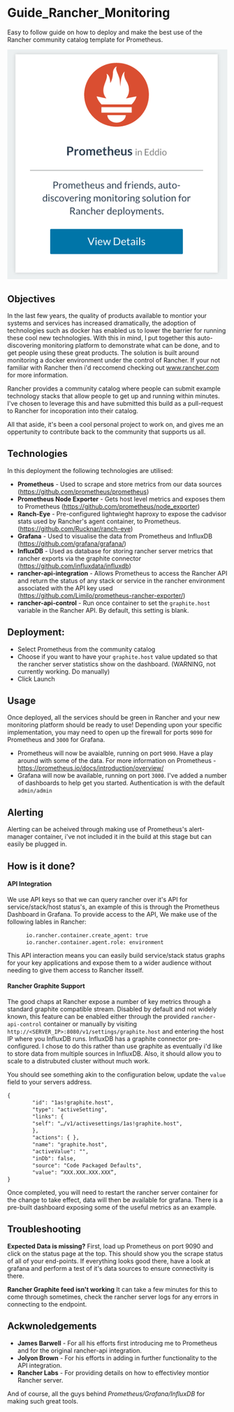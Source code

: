 # Guide_Rancher_Monitoring
Easy to follow guide on how to deploy and make the best use of the Rancher community catalog template for Prometheus.

![Catalog Entry](https://github.com/Rucknar/Guide_Rancher_Monitoring/blob/master/catalog-screen.png "Catalog Entry")

## Objectives

In the last few years, the quality of products available to montior your systems and services has increased dramatically, the adoption of technologies such as docker has enabled us to lower the barrier for running these cool new technologies.
With this in mind, I put together this auto-discovering monitoring platform to demonstrate what can be done, and to get people using these great products.
The solution is built around monitoring a docker environment under the control of Rancher. If your not familiar with Rancher then i'd reccomend checking out www.rancher.com for more information.

Rancher provides a community catalog where people can submit example technology stacks that allow people to get up and running within minutes.
I've chosen to leverage this and have submitted this build as a pull-request to Rancher for incoporation into their catalog.

All that aside, it's been a cool personal project to work on, and gives me an oppertunity to contribute back to the community that supports us all.

## Technologies

In this deployment the following technologies are utilised:

* **Prometheus** - Used to scrape and store metrics from our data sources (https://github.com/prometheus/prometheus)
* **Prometheus Node Exporter** - Gets host level metrics and exposes them to Prometheus (https://github.com/prometheus/node_exporter)
* **Ranch-Eye** - Pre-configured lightwieght haproxy to expose the cadvisor stats used by Rancher's agent container, to Prometheus. (https://github.com/Rucknar/ranch-eye)
* **Grafana** - Used to visualise the data from Prometheus and InfluxDB (https://github.com/grafana/grafana/)
* **InfluxDB** - Used as database for storing rancher server metrics that rancher exports via the graphite connector (https://github.com/influxdata/influxdb)
* **rancher-api-integration** - Allows Prometheus to access the Rancher API and return the status of any stack or service in the rancher environment associated with the API key used (https://github.com/Limilo/prometheus-rancher-exporter/)
* **rancher-api-control** - Run once container to set the `graphite.host` variable in the Rancher API. By default, this setting is blank.

## Deployment:

* Select Prometheus from the community catalog
* Choose if you want to have your `graphite.host` value updated so that the rancher server statistics show on the dashboard. (WARNING, not currently working. Do manually)
* Click Launch

## Usage

Once deployed, all the services should be green in Rancher and your new monitoring platform should be ready to use! Depending upon your specific implementation, you may need to open up the firewall for ports `9090` for Prometheus and `3000` for Grafana.

* Prometheus will now be avaialble, running on port `9090`. Have a play around with some of the data. For more information on Prometheus - https://prometheus.io/docs/introduction/overview/
* Grafana will now be available, running on port `3000`. I've added a number of dashboards to help get you started. Authentication is with the default `admin/admin`

## Alerting

Alerting can be acheived through making use of Prometheus's alert-manager container, i've not included it in the build at this stage but can easily be plugged in.

## How is it done?

#### API Integration

We use API keys so that we can query rancher over it's API for service/stack/host status's, an example of this is through the Prometheus Dashboard in Grafana.
To provide access to the API, We make use of the following lables in Rancher:
```
      io.rancher.container.create_agent: true
      io.rancher.container.agent.role: environment
```
This API interaction means you can easily build service/stack status graphs for your key applications and expose them to a wider audience without needing to give them access to Rancher itsself.

#### Rancher Graphite Support

The good chaps at Rancher expose a number of key metrics through a standard graphite compatible stream. Disabled by default and not widely known, this feature can be enabled either through the provided `rancher-api-control` container or manually by visiting `http://<SERVER_IP>:8080/v1/settings/graphite.host` and entering the host IP where you InfluxDB runs.
InfluxDB has a graphite connector pre-configured. I chose to do this rather than use graphite as eventually i'd like to store data from multiple sources in InfluxDB. Also, it should allow you to scale to a distrubuted cluster without much work.

You should see something akin to the configuration below, update the `value` field to your servers address.

```
{
		"id": "1as!graphite.host",
		"type": "activeSetting",
		"links": {
		"self": "…/v1/activesettings/1as!graphite.host",
		},
		"actions": { },
		"name": "graphite.host",
		"activeValue": "",
		"inDb": false,
		"source": "Code Packaged Defaults",
		"value": “XXX.XXX.XXX.XXX”,
}
```

Once completed, you will need to restart the rancher server container for the change to take effect, data will then be available for grafana. There is a pre-built dashboard exposing some of the useful metrics as an example.

## Troubleshooting

**Expected Data is missing?**
First, load up Prometheus on port 9090 and click on the status page at the top. This should show you the scrape status of all of your end-points.
If everything looks good there, have a look at grafana and perform a test of it's data sources to ensure connectivity is there.

**Rancher Graphite feed isn't working**
It can take a few minutes for this to come through sometimes, check the rancher server logs for any errors in connecting to the endpoint.

## Ackwnoledgements

* **James Barwell** - For all his efforts first introducing me to Prometheus and for the original rancher-api integration.
* **Jolyon Brown** - For his efforts in adding in further functionality to the API integration.
* **Rancher Labs** - For providing details on how to effectivley montior Rancher server.

And of course, all the guys behind *Prometheus/Grafana/InfluxDB* for making such great tools.

